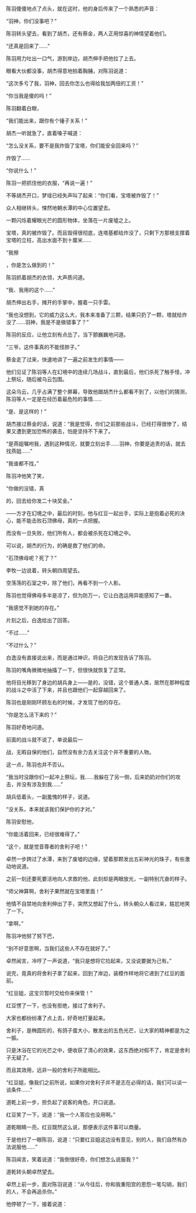陈羽傻傻地点了点头，就在这时，他的身后传来了一个熟悉的声音：

“羽神，你们没事吧？”

陈羽转头望去，看到了胡杰，还有蔡金，两人正用惊喜的神情望着他们。

“还真是回来了……”

陈羽用力吐出一口气，游到岸边，胡杰伸手把他拉了上去。

眼看大伙都没事，胡杰得意地拍着胸脯，对陈羽说道：

“这次多亏了我，羽神，回去你怎么也得给我加两倍的工资！”

“你当我是傻的吗！”

陈羽翻着白眼，

“我们能出来，跟你有个锤子关系！”

胡杰一听就急了，直着嗓子喊道：

“怎么没关系，要不是我炸毁了宝塔，你们能安全回来吗？”

炸毁了……

“你说什么！”

陈羽一把抓住他的衣服，“再说一遍！”

不等胡杰开口，梦瑶已经失声叫了起来：“你们看，宝塔被炸毁了！”

众人相继转头，悚然地朝水潭的中心位置望去。

一颗闪烁着耀眼光芒的圆形物体，坐落在一片废墟之上。

宝塔，真的被炸毁了。而且毁得很彻底，连塔基都给炸没了，只剩下方那根支撑着宝塔的立柱，高出水面不到十厘米……

“我擦

，你是怎么做到的！”

陈羽抓着胡杰的衣领，大声质问道。

“我、我用的这个……”

胡杰伸出右手，摊开的手掌中，握着一只手雷。

“我也没想到，它的威力这么大，我本来准备了三颗，结果只扔了一颗，塔就给炸没了……羽神，我是不是做错事了？”

陈羽的反应，让他立刻有点怂了，当下颤巍巍地问道。

“三爷，这件事真的不能怪胖子。”

蔡金走了过来，快速地讲了一遍之前发生的事情——

他们见证了陈羽等人在幻境中的连续几场战斗，直到最后，他们杀死了触手怪，冲上祭坛，随后被乌云包围。

这朵乌云，几乎占满了整个屏幕，导致他跟胡杰什么都看不到了，以他们的猜测，陈羽等人一定是在经历着最危险的事情……

“是、是这样的！”

胡杰接过蔡金的话，说道：“我是觉得，你们之前那些战斗，已经打得很惨了，结果又遭到更加恐怖的袭击，怕是坚持不下来了。

“是燕姐嘱咐我，遇到这种情况，就要立刻出手……羽神，你要是追责的话，就去找燕姐……”

“我谁都不找，”

陈羽冲他笑了笑，

“你做的没错，真

的，回去给你发二十块奖金。”

——方才在幻境之中，最后的时刻，他与红豆一起出手，实际上是抱着必死的决心，能不能击败石顶佛母，真的一点把握。

而没有一旦失败，他们所有人，都会被杀死在幻境之中。

可以说，胡杰的行为，的确是救了他们的命。

“石顶佛母呢？死了？”

李牧一边说着，转头朝四周望去。

空荡荡的石室之中，除了他们，再看不到一个人影。

陈羽也觉得佛母多半是凉了，但为防万一，它让白逸运用异能感知了一番。

“我感觉不到她的存在。”

片刻之后，白逸给出了回答。

“不过……”

“不过什么？”

白逸没有直接说出来，而是通过神识，将自己的发现告诉了陈羽。

陈羽的嘴角微微地抽搐了一下，但很快就恢复了正常。

他将目光移到了身边的胡兵身上——是的，没错，这个普通人类，居然在那种程度的战斗之中活了下来，并且也跟他们一起穿越回来了。

陈羽也是刚刚环顾左右的时候，才发现了他的存在。

“你是怎么活下来的？”

陈羽好奇地问道。

前面的战斗就不说了，单说最后一

战，无暇自保的他们，自然没有余力去关注这个并不重要的人物。

这一点，陈羽也并不否认。

“我当时没跟你们一起冲上祭坛，我……我躲在了另一侧，后来奶奶对你们的攻击，并没有涉及到我……”

胡兵低着头，一副羞愧的样子，说道。

“没关系，本来就该我们保护你的才对。”

陈羽安慰他，

“你能活着回来，已经很难得了。”

“这个，就是觉音尊者的舍利子吧！”

卓然一步跨过了水潭，来到了废墟的边缘，望着那颗发出五彩神光的珠子，有些激动地说道。

之前一刻还要死要活地向人求救的他，此刻却是两眼放光，一副特别亢奋的样子。

“师父神算啊，舍利子果然就在宝塔里面！”

他情不自禁地向舍利伸出了手，突然又想起了什么，转头朝众人看过来，尴尬地笑了一下。

“拿啊，”

陈羽冲他努了努下巴，

“别不好意思啊，当我们这些人不存在就好了。”

卓然闻言，冷哼了一声说道，“我只是想将它捡起来，又没说要据为己有。”

说完，竟真的将舍利子拿了起来，回到了岸边，装模作样地将它递到了红豆的面前。

“红豆姐，这宝贝暂时交给你来保管！”

红豆愣了一下，也没有拒绝，接过了舍利子。

大家也都纷纷凑了点上去，好奇地打量起来。

舍利子，是椭圆形的，有鸽子蛋大小，散发出的五色光芒，让大家的精神都是为之一振。

只是沐浴在它的光芒之中，便收获了清心的效果，这东西绝对假不了，肯定是舍利子无疑了。

而且其效用，远非一般的舍利子所能相比。

“红豆姐，像我们之前所说，如果你对舍利子并不是志在必得的话，我们可以谈一谈条件……”

道乾上前一步，担负起了说客的角色，开口说道。

红豆笑了一下，说道：“我一个人答应也没用啊。”

道乾眼睛一亮，红豆既然这么说，那便表示这件事可以商量。

于是他扫了一眼陈羽，说道：“只要红豆姐这边没有意见，别的人，我们自然有办法说服他……”

陈羽闻言，笑着说道：“我倒很好奇，你们想怎么说服我？”

道乾转头朝卓然望去。

卓然上前一步，面对陈羽说道：“从今往后，你和我重阳宫的恩怨一笔勾销，我们的人，不会再追杀你。”

他停顿了一下，接着说道：
